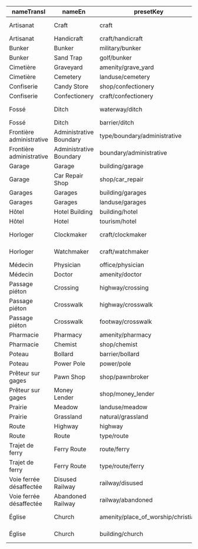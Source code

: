 |nameTransl|nameEn|presetKey|searchable|icon|tags0|tags1|tags2|tags3|tags4|geometryArea|geometryLine|geometryPoint|geometryVertex|geometryRelation|
| ------ | ------ | ------ | ------ | ------ | ------ | ------ | ------ | ------ | ------ | ------ | ------ | ------ | ------ | ------ |
|Artisanat|Craft|craft| |marker-stroked|craft=*| | | | |area| |point| | |
|Artisanat|Handicraft|craft/handicraft| |art-gallery|craft=handicraft| | | | |area| |point| | |
|Bunker|Bunker|military/bunker| | |military=bunker| | | | |area| |point|vertex| |
|Bunker|Sand Trap|golf/bunker| |golf|golf=bunker|natural=sand| | | |area| | | | |
|Cimetière|Graveyard|amenity/grave_yard| |cemetery|amenity=grave_yard| | | | |area| |point| | |
|Cimetière|Cemetery|landuse/cemetery| |cemetery|landuse=cemetery| | | | |area| | | | |
|Confiserie|Candy Store|shop/confectionery| |shop|shop=confectionery| | | | |area| |point| | |
|Confiserie|Confectionery|craft/confectionery| |bakery|craft=confectionery| | | | |area| |point| | |
|Fossé|Ditch|waterway/ditch| |waterway-ditch|waterway=ditch| | | | | |line| | | |
|Fossé|Ditch|barrier/ditch| | |barrier=ditch| | | | |area|line| | | |
|Frontière administrative|Administrative Boundary|type/boundary/administrative| |boundary|type=boundary|boundary=administrative| | | | | | | |relation|
|Frontière administrative|Administrative Boundary|boundary/administrative| | |boundary=administrative| | | | | |line| | | |
|Garage|Garage|building/garage| |warehouse|building=garage| | | | |area| |point| | |
|Garage|Car Repair Shop|shop/car_repair| |car|shop=car_repair| | | | |area| |point| | |
|Garages|Garages|building/garages| |warehouse|building=garages| | | | |area| |point| | |
|Garages|Garages|landuse/garages| | |landuse=garages| | | | |area| | | | |
|Hôtel|Hotel Building|building/hotel| |building|building=hotel| | | | |area| |point| | |
|Hôtel|Hotel|tourism/hotel| |lodging|tourism=hotel| | | | |area| |point| | |
|Horloger|Clockmaker|craft/clockmaker| |circle-stroked|craft=clockmaker| | | | |area| |point| | |
|Horloger|Watchmaker|craft/watchmaker| |circle-stroked|craft=watchmaker| | | | |area| |point| | |
|Médecin|Physician|office/physician| |commercial|office=physician| | | | |area| |point|vertex| |
|Médecin|Doctor|amenity/doctor| |hospital|amenity=doctors| | | | |area| |point| | |
|Passage piéton|Crossing|highway/crossing| | |highway=crossing| | | | | | | |vertex| |
|Passage piéton|Crosswalk|highway/crosswalk| | |highway=crossing|crossing=zebra| | | | | | |vertex| |
|Passage piéton|Crosswalk|footway/crosswalk| | |highway=footway|footway=crossing|crossing=zebra| | | |line| | | |
|Pharmacie|Pharmacy|amenity/pharmacy| |pharmacy|amenity=pharmacy| | | | |area| |point| | |
|Pharmacie|Chemist|shop/chemist| |chemist|shop=chemist| | | | |area| |point| | |
|Poteau|Bollard|barrier/bollard| | |barrier=bollard| | | | | |line|point|vertex| |
|Poteau|Power Pole|power/pole| | |power=pole| | | | | | | |vertex| |
|Prêteur sur gages|Pawn Shop|shop/pawnbroker| |shop|shop=pawnbroker| | | | |area| |point| | |
|Prêteur sur gages|Money Lender|shop/money_lender| |bank|shop=money_lender| | | | |area| |point| | |
|Prairie|Meadow|landuse/meadow| | |landuse=meadow| | | | |area| | | | |
|Prairie|Grassland|natural/grassland| | |natural=grassland| | | | |area| |point| | |
|Route|Highway|highway| | |highway=*| | | | |area|line|point|vertex| |
|Route|Route|type/route| |route|type=route| | | | | | | | |relation|
|Trajet de ferry|Ferry Route|route/ferry| |ferry|route=ferry| | | | | |line| | | |
|Trajet de ferry|Ferry Route|type/route/ferry| |route-ferry|type=route|route=ferry| | | | | | | |relation|
|Voie ferrée désaffectée|Disused Railway|railway/disused| |railway-disused|railway=disused| | | | | |line| | | |
|Voie ferrée désaffectée|Abandoned Railway|railway/abandoned| |railway-abandoned|railway=abandoned| | | | | |line| | | |
|Église|Church|amenity/place_of_worship/christian| |religious-christian|amenity=place_of_worship|religion=christian| | | |area| |point| | |
|Église|Church|building/church| |place-of-worship|building=church| | | | |area| |point| | |
